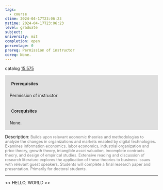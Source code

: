 ```yaml
---
tags:
  - course
ctime: 2024-04-17T23:06:23
mstime: 2024-04-17T23:06:23
level: graduate
subject: 
university: mit
completion: open
percentage: 0
prereq: Permission of instructor
coreq: None.
---
```


catalog [15.575](http://student.mit.edu/catalog/m15b.html#15.575)

<span style="display: block; padding: 15px; background-color: rgb(100, 100, 100, 0.2);"><font id="m_prereq1201_0" style="display: block; font-family: Arial, sans-serif; font-weight: bold; padding: 5px">Prerequisites</font><br><span id="prereq1201_0">Permission of instructor</span></span>
<span style="display: block; padding: 15px; background-color: rgb(100, 100, 100, 0.2);"><font id="m_coreq1201_0" style="display: block; font-family: Arial, sans-serif; font-weight: bold; padding: 5px">Corequisites</font><br><span id="coreq1201_0">None.</span></span>

<font style="">Description:</font>
<font style="color: grey; font-size: 0.8rem;">Builds upon relevant economic theories and methodologies to analyze the changes in organizations and markets enabled by digital technologies. Examines information economics, labor economics, industrial organization and price theory, growth theory, intangible asset valuation, incomplete contracts theory, and design of empirical studies. Extensive reading and discussion of research literature explores the application of these theories to business issues with relevant guest speakers. Students will complete a final research paper and presentation. Primarily for doctoral students.</font>



---

<< HELLO, WORLD >>
